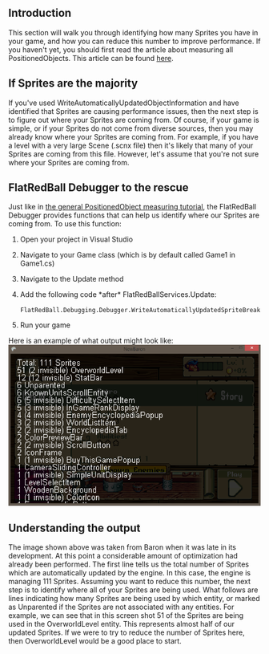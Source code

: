 ## Introduction

This section will walk you through identifying how many Sprites you have in your game, and how you can reduce this number to improve performance. If you haven't yet, you should first read the article about measuring all PositionedObjects. This article can be found [here](/frb/docs/index.php?title=FlatRedballXna:Tutorials:Manually_Updated_Objects:Measuring_Automatic_Updates.md "FlatRedballXna:Tutorials:Manually Updated Objects:Measuring Automatic Updates").

## If Sprites are the majority

If you've used WriteAutomaticallyUpdatedObjectInformation and have identified that Sprites are causing performance issues, then the next step is to figure out where your Sprites are coming from. Of course, if your game is simple, or if your Sprites do not come from diverse sources, then you may already know where your Sprites are coming from. For example, if you have a level with a very large Scene (.scnx file) then it's likely that many of your Sprites are coming from this file. However, let's assume that you're not sure where your Sprites are coming from.

## FlatRedBall Debugger to the rescue

Just like in [the general PositionedObject measuring tutorial](/frb/docs/index.php?title=FlatRedballXna:Tutorials:Manually_Updated_Objects:Measuring_Automatic_Updates.md "FlatRedballXna:Tutorials:Manually Updated Objects:Measuring Automatic Updates"), the FlatRedBall Debugger provides functions that can help us identify where our Sprites are coming from. To use this function:

1.  Open your project in Visual Studio

2.  Navigate to your Game class (which is by default called Game1 in Game1.cs)

3.  Navigate to the Update method

4.  Add the following code \*after\* FlatRedBallServices.Update:

        FlatRedBall.Debugging.Debugger.WriteAutomaticallyUpdatedSpriteBreakdown();

5.  Run your game

Here is an example of what output might look like: ![BaronSpriteOutput.PNG](/media/migrated_media-BaronSpriteOutput.PNG)

## Understanding the output

The image shown above was taken from Baron when it was late in its development. At this point a considerable amount of optimization had already been performed. The first line tells us the total number of Sprites which are automatically updated by the engine. In this case, the engine is managing 111 Sprites. Assuming you want to reduce this number, the next step is to identify where all of your Sprites are being used. What follows are lines indicating how many Sprites are being used by which entity, or marked as Unparented if the Sprites are not associated with any entities. For example, we can see that in this screen shot 51 of the Sprites are being used in the OverworldLevel entity. This represents almost half of our updated Sprites. If we were to try to reduce the number of Sprites here, then OverworldLevel would be a good place to start.
